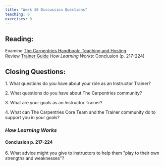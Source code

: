 ```yaml
--- 
title: "Week 10 Discussion Questions"    
teaching: 0 
exercises: 0        
---
```


## Reading:

Examine [The Carpentries Handbook: Teaching and Hosting](https://docs.carpentries.org/topic_folders/hosts_instructors/index.html)  
Review [Trainer Guide](https://docs.carpentries.org/topic_folders/instructor_training/trainers_guide.html)
_How Learning Works_: Conclusion (p. 217-224)


## Closing Questions:

1\. What questions do you have about your role as an Instructor Trainer?

2\. What questions do you have about The Carpentries community?

3\. What are your goals as an Instructor Trainer?

4\. What can The Carpentries Core Team and the Trainer community do to support you in your goals?

### _How Learning Works_

#### Conclusion p. 217-224

6\. What advice might you give to instructors to help them "play to their own strengths and weaknesses"? 

